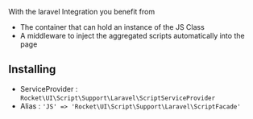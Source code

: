 With the laravel Integration you benefit from

- The container that can hold an instance of the JS Class
- A middleware to inject the aggregated scripts automatically into the page

## Installing

- ServiceProvider : `Rocket\UI\Script\Support\Laravel\ScriptServiceProvider`
- Alias : `'JS' => 'Rocket\UI\Script\Support\Laravel\ScriptFacade'`
